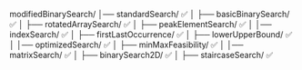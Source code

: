 modifiedBinarySearch/
│── standardSearch/  ✅
│   ├── basicBinarySearch/  ✅
│   ├── rotatedArraySearch/  ✅
│   ├── peakElementSearch/  ✅
│
│── indexSearch/  ✅
│   ├── firstLastOccurrence/  ✅
│   ├── lowerUpperBound/  ✅
│
│── optimizedSearch/  ✅
│   ├── minMaxFeasibility/  ✅
│
│── matrixSearch/  ✅
│   ├── binarySearch2D/  ✅
│   ├── staircaseSearch/  ✅
